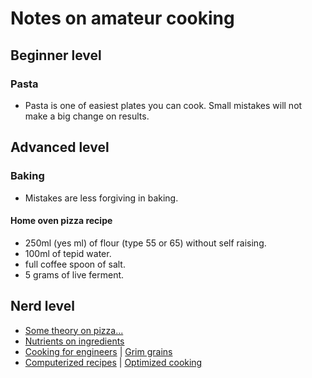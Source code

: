 # Notes on amateur cooking

## Beginner level

### Pasta

- Pasta is one of easiest plates you can cook. Small mistakes will not make a big change on results.

## Advanced level

### Baking

- Mistakes are less forgiving in baking.

#### Home oven pizza recipe

- 250ml (yes ml) of flour (type 55 or 65) without self raising.  
- 100ml of tepid water.  
- full coffee spoon of salt.  
- 5 grams of live ferment.

## Nerd level

- [Some theory on pizza...](http://www.varasanos.com/PizzaRecipe.htm)
- [Nutrients on ingredients](https://ryanatkn.github.io/nutrients-per-calorie/#/compare)
- [Cooking for engineers](http://www.cookingforengineers.com) | [Grim grains](https://grimgrains.com)
- [Computerized recipes](https://web.archive.org/web/20021105191447/http://anthus.com/Recipes/CompCook.html) | [Optimized cooking](https://web.archive.org/web/20170420110020/http://www.matthewwettergreen.com/2010/01/05/how-to-cook-like-an-engineer)

<!--
## Appendix: my receipts

- esparguete c molho abacate e iogurte grego | salmao com feijão preto e variações | bacalhau bras | pizza
- mousse - salame chocolate e variações | bolo laranja - tatin e variaçoes | tarte pastel nata
- portuguese style snails
- mae: frango c arroz, bolachas gengibre
- piquenique: panados, salada grao, chouriço assado, couve + molho iogurte / sobremesa: crepes c doce, salame choc
- Basics: Carbonara pasta | Tuna pasta

RECIPES TO TRY: Green Chile & Goat Cheese Dip + Zucchini Fries + Lemon-drop Chicken Wings
-->